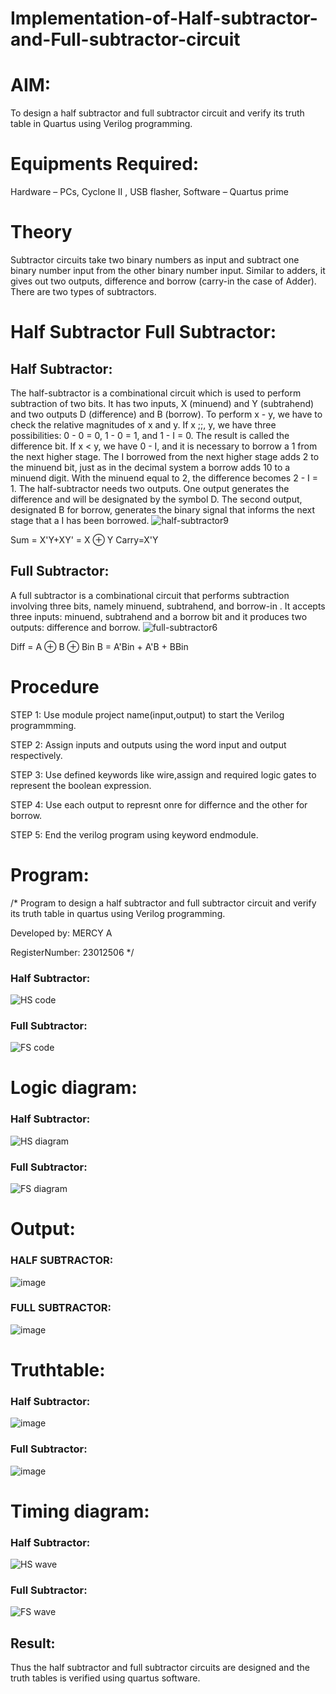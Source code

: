 
# Implementation-of-Half-subtractor-and-Full-subtractor-circuit

# AIM:

To design a half subtractor and full subtractor circuit and verify its truth table in Quartus using Verilog programming.

# Equipments Required:

 Hardware – PCs, Cyclone II , USB flasher, Software – Quartus prime

 
# Theory
Subtractor circuits take two binary numbers as input and subtract one binary number input from the other binary number input. Similar to adders, it gives out two outputs, difference and borrow (carry-in the case of Adder). There are two types of subtractors.


# Half Subtractor Full Subtractor:

## Half Subtractor:

The half-subtractor is a combinational circuit which is used to perform subtraction of two bits. It has two inputs, X (minuend) and Y (subtrahend) and two outputs D (difference) and B (borrow). To perform x - y, we have to check the relative magnitudes of x and y. If x ;;, y, we have three possibilities: 0 - 0 = 0, 1 - 0 = 1, and 1 - I = 0. The result is called the difference bit. If x < y, we have 0 - I, and it is necessary to borrow a 1 from the next higher stage. The I borrowed from the next higher stage adds 2 to the minuend bit, just as in the decimal system a borrow adds 10 to a minuend digit. With the minuend equal to 2, the difference becomes 2 - I = 1. The half-subtractor needs two outputs. One output generates the difference and will be designated by the symbol D. The second output, designated B for borrow, generates the binary signal that informs the next stage that a I has been borrowed.
![half-subtractor9](https://user-images.githubusercontent.com/36288975/166112538-58c3bc7c-ee5d-4e6a-ac8d-8e8328efe27a.png)


Sum = X'Y+XY' = X ⊕ Y
Carry=X'Y

## Full Subtractor:

A full subtractor is a combinational circuit that performs subtraction involving three bits, namely minuend, subtrahend, and borrow-in . It accepts three inputs: minuend, subtrahend and a borrow bit and it produces two outputs: difference and borrow. 
![full-subtractor6](https://user-images.githubusercontent.com/36288975/166112541-24c68359-3de8-4674-ae22-8272ffc385ed.png)


Diff = A ⊕ B ⊕ Bin B = A'Bin + A'B + BBin

# Procedure

STEP 1: Use module project name(input,output) to start the Verilog programmming.

STEP 2: Assign inputs and outputs using the word input and output respectively.

STEP 3: Use defined keywords like wire,assign and required logic gates to represent the boolean expression.

STEP 4: Use each output to represnt onre for differnce and the other for borrow.

STEP 5: End the verilog program using keyword endmodule. 


# Program:
/*
Program to design a half subtractor and full subtractor circuit and verify its truth table in quartus using Verilog programming.


Developed by:  MERCY A

RegisterNumber:  23012506
*/
### Half Subtractor:

![HS code](https://github.com/mercyarulappan/Experiment--03-Half-Subtractor-and-Full-subtractor/assets/149233730/3f91aa68-96e0-48f2-81a1-9b1f044ddd7a)

### Full Subtractor:

![FS code](https://github.com/mercyarulappan/Experiment--03-Half-Subtractor-and-Full-subtractor/assets/149233730/02975fce-d747-43f9-b0ec-90739644e13d)


# Logic diagram:

### Half Subtractor:

![HS diagram](https://github.com/mercyarulappan/Experiment--03-Half-Subtractor-and-Full-subtractor/assets/149233730/466b46af-5510-4252-90ea-1dbe228c5376)


### Full Subtractor:

![FS diagram](https://github.com/mercyarulappan/Experiment--03-Half-Subtractor-and-Full-subtractor/assets/149233730/d7d692ac-7219-4e15-a37c-2779284bf059)


# Output:

### HALF SUBTRACTOR:

![image](https://github.com/mercyarulappan/Experiment--03-Half-Subtractor-and-Full-subtractor/assets/149233730/1301c277-2f49-4da8-bb88-450bdfa22b0b)

### FULL SUBTRACTOR:

![image](https://github.com/mercyarulappan/Experiment--03-Half-Subtractor-and-Full-subtractor/assets/149233730/c9212ddf-83b8-46de-b8bd-490a3386f131)



# Truthtable:

### Half Subtractor:

![image](https://github.com/mercyarulappan/Experiment--03-Half-Subtractor-and-Full-subtractor/assets/149233730/c87e32c4-73cd-4d03-a99e-22cf0b063445)

### Full Subtractor:

![image](https://github.com/mercyarulappan/Experiment--03-Half-Subtractor-and-Full-subtractor/assets/149233730/e4fe2cf3-3acc-4fa6-9705-a9d8ac208989)


# Timing diagram:

### Half Subtractor:

![HS wave](https://github.com/mercyarulappan/Experiment--03-Half-Subtractor-and-Full-subtractor/assets/149233730/a3fff71d-efc5-46f3-92a4-f958608f9011)

### Full Subtractor:

![FS wave](https://github.com/mercyarulappan/Experiment--03-Half-Subtractor-and-Full-subtractor/assets/149233730/20de288c-dede-4b0b-9f57-446ab528c8cb)



## Result:
Thus the half subtractor and full subtractor circuits are designed and the truth tables is verified using quartus software.
